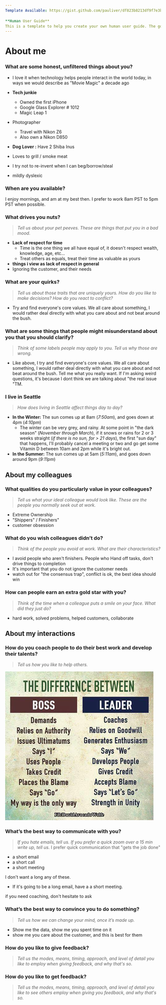 ```yaml
---
Template Available: https://gist.github.com/pauliver/df823b8213df9f7e3b29cf4f84707af5

**Human User Guide** 
This is a template to help you create your own human user guide. The goal of a human user guide is to make working together and collaboration with colleagues easier, faster. The focus for this user guide is on the workplace. As such, many of the questions are geared towards information that would be pertinent to your colleagues.
---
```


# About me

### What are some honest, unfiltered things about you?
- I love it when technology helps people interact in the world today, in ways we would describe as "Movie Magic" a decade ago
- **Tech junkie**
    - Owned the first iPhone
    - Google Glass Explorer # 1012
    - Magic Leap 1
- Photographer 
    - Travel with Nikon Z6
    - Also own a Nikon D850
- **Dog Lover :** Have 2 Shiba Inus
- Loves to grill / smoke meat
- I try not to re-invent when I can beg/borrow/steal

- mildly dyslexic 

### When are you available?

I enjoy mornings, and am at my best then. I prefer to work 8am PST to 5pm PST when possible.


### What drives you nuts?
> *Tell us about your pet peeves. These are things that put you in a bad mood.*
- **Lack of respect for time**
    - Time is the one thing we all have equal of, it doesn't respect wealth, knowledge, age, etc... 
    - Treat others as equals, treat their time as valuable as yours
- **things i view as lack of respect in general**
- Ignoring the customer, and their needs

### What are your quirks?
> *Tell us about those traits that are uniquely yours. How do you like to make decisions? How do you react to conflict?*
- Try and find everyone's core values. We all care about something, I would rather deal directly with what you care about and not beat around the bush.
		
### What are some things that people might misunderstand about you that you should clarify?
> *Think of some labels people may apply to you. Tell us why those are wrong.*
- Like above, I try and find everyone's core values. We all care about something, I would rather deal directly with what you care about and not beat around the bush. Tell me what you really want. If I'm asking weird questions, it's because I dont think we are talking about "the real issue "TM.

### I live in Seattle
> *How does living in Seattle affect things day to day?*
- **In the Winter:** The sun comes up at 8am (*7:50am*), and goes down at 4pm (*4:10pm*)
    - The winter can be very grey, and rainy. At some point in "the dark season" (*November through March*), if it snows or rains for 2 or 3 weeks straight (*if there is no sun, for > 21 days*), the first "sun day" that happens, I'll probably cancel a meeting or two and go get some Vitamin D between 10am and 2pm while it's bright out.
- **In the Summer:** The sun comes up at 5am (*5:11am*), and goes down around 9pm (*9:11pm*)


## About my colleagues

### What qualities do you particularly value in your colleagues?
> *Tell us what your ideal colleague would look like. These are the people you normally seek out at work.* 
- Extreme Ownership
- "Shippers" / Finishers"
- customer obsession

### What do you wish colleagues didn’t do?
> *Think of the people you avoid at work. What are their characteristics?*
- I avoid people who aren't finishers. People who Hand off tasks, don't drive things to completion
- It's important that you do not ignore the customer needs
- watch out for "the consensus trap", conflict is ok, the best idea should win

### How can people earn an extra gold star with you?
> *Think of the time when a colleague puts a smile on your face. What did they just do?*
- hard work, solved problems, helped customers, collaborate

## About my interactions

### How do you coach people to do their best work and develop their talents?
> *Tell us how you like to help others.*

![BossVSLeader](./storage/BossLeader.jpg "Boss VS Leader")
	
### What’s the best way to communicate with you?
> *If you hate emails, tell us. If you prefer a quick zoom over a 15 min write up, tell us.*
I prefer quick communication that "gets the job done"
- a short email
- a short call
- a short meeting


I don't want a long any of these. 
- If it's going to be a long email, have a a short meeting. 
	
if you need coaching, don't hesitate to ask
  
### What’s the best way to convince you to do something?
> *Tell us how we can change your mind, once it’s made up.*

- Show me the data, show me you spent time on it
- show me you care about the customer, and this is best for them
	 
### How do you like to give feedback?
> *Tell us the modes, means, timing, approach, and level of detail you like to employ when giving feedback, and why that's so.*


### How do you like to get feedback?
> *Tell us the modes, means, timing, approach, and level of detail you like to see others employ when giving you feedback, and why that's so.*


